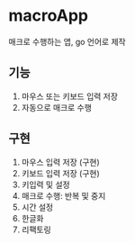 # macroApp

매크로 수행하는 앱, go 언어로 제작

## 기능

1. 마우스 또는 키보드 입력 저장
2. 자동으로 매크로 수행

## 구현

1. 마우스 입력 저장 (구현)
2. 키보드 입력 저장 (구현)
3. 키입력 및 설정
4. 매크로 수행: 반복 및 중지
5. 시간 설정
6. 한글화
7. 리팩토링
